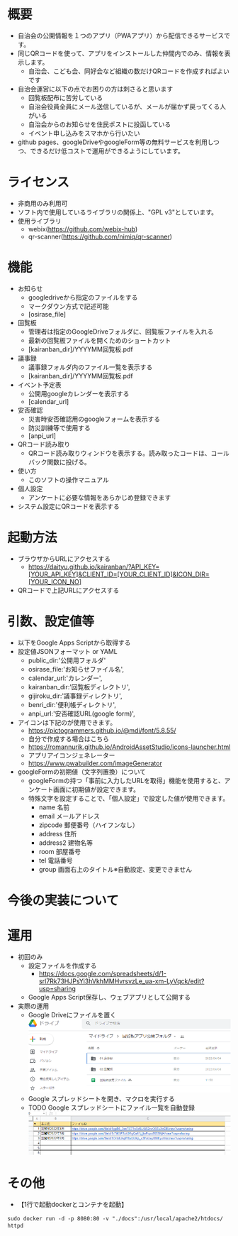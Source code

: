 # 概要
  - 自治会の公開情報を１つのアプリ（PWAアプリ）から配信できるサービスです。
  - 同じQRコードを使って、アプリをインストールした仲間内でのみ、情報を表示します。
    - 自治会、こども会、同好会など組織の数だけQRコードを作成すればよいです
  - 自治会運営に以下の点でお困りの方は刺さると思います
    - 回覧板配布に苦労している
    - 自治会役員全員にメール送信しているが、メールが届かず戻ってくる人がいる
    - 自治会からのお知らせを住民ポストに投函している
    - イベント申し込みをスマホから行いたい
  - github pages、googleDriveやgoogleForm等の無料サービスを利用しつつ、できるだけ低コストで運用ができるようにしています。
# ライセンス
- 非商用のみ利用可
- ソフト内で使用しているライブラリの関係上、"GPL v3"としています。
- 使用ライブラリ
  - webix(https://github.com/webix-hub)
  - qr-scanner(https://github.com/nimiq/qr-scanner)
# 機能
- お知らせ
  - googledriveから指定のファイルをする
  - マークダウン方式で記述可能
  - [osirase_file]
- 回覧板
  - 管理者は指定のGoogleDriveフォルダに、回覧板ファイルを入れる
  - 最新の回覧板ファイルを開くためのショートカット
  - [kairanban_dir]/YYYYMM回覧板.pdf
- 議事録
  - 議事録フォルダ内のファイル一覧を表示する
  - [kairanban_dir]/YYYYMM回覧板.pdf
- イベント予定表
  - 公開用googleカレンダーを表示する
  - [calendar_url]
- 安否確認
  - 災害時安否確認用のgoogleフォームを表示する
  - 防災訓練等で使用する
  - [anpi_url]
- QRコード読み取り
  - QRコード読み取りウィンドウを表示する。読み取ったコードは、コールバック関数に投げる。
- 使い方
  - このソフトの操作マニュアル
- 個人設定
  - アンケートに必要な情報をあらかじめ登録できます
- システム設定にQRコードを表示する
# 起動方法
- ブラウザからURLにアクセスする
  - https://daityu.github.io/kairanban/?API_KEY=[YOUR_API_KEY]&CLIENT_ID=[YOUR_CLIENT_ID]&ICON_DIR=[YOUR_ICON_NO]
- QRコードで上記URLにアクセスする
# 引数、設定値等
- 以下をGoogle Apps Scriptから取得する
- 設定値JSONフォーマット or YAML
  - public_dir:'公開用フォルダ'
  - osirase_file:'お知らせファイル名',
  - calendar_url:'カレンダー',
  - kairanban_dir:'回覧板ディレクトリ',
  - gijiroku_dir:'議事録ディレクトリ',
  - benri_dir:'便利帳ディレクトリ',
  - anpi_url:'安否確認URL(google form)',
- アイコンは下記のが使用できます。
  - https://pictogrammers.github.io/@mdi/font/5.8.55/
  - 自分で作成する場合はこちら
  - https://romannurik.github.io/AndroidAssetStudio/icons-launcher.html
  - アプリアイコンジェネレーター
  - https://www.pwabuilder.com/imageGenerator
- googleFormの初期値（文字列置換）について
  - googleFormの持つ「事前に入力したURLを取得」機能を使用すると、アンケート画面に初期値が設定できます。
  - 特殊文字を設定することで、「個人設定」で設定した値が使用できます。
    - name      名前
    - email     メールアドレス
    - zipcode   郵便番号（ハイフンなし）
    - address   住所
    - address2  建物名等
    - room      部屋番号
    - tel       電話番号
    - group     画面右上のタイトル※自動設定、変更できません
<!-- - カレンダー固有
  - CLIENT_ID:localstrage,町内会単位,googleカレンダーID
  - API_KEY:localstrage,町内会単位,これいるか？？
- カレンダー全体
  - G_CLIENT_ID:CONST,EAC単位,googleカレンダーID
  - G_API_KEY:CONST,EAC単位,これいるか？？ -->
# 今後の実装について
# 運用
  - 初回のみ
    - 設定ファイルを作成する
      - https://docs.google.com/spreadsheets/d/1-srl7Rk73HJPsYi3hVkhMMHvrsvzLe_ua-xm-LyVqck/edit?usp=sharing
    - Google Apps Script保存し、ウェブアプリとして公開する
  - 実際の運用
    - Google Driveにファイルを置く
    ![gd](docs/help/gd.png)
    - Google スプレッドシートを開き、マクロを実行する
    - TODO Google スプレッドシートにファイル一覧を自動登録
    ![sp](docs/help/sp.png)
# その他
- 【1行で起動dockerとコンテナを起動】
```
sudo docker run -d -p 8080:80 -v "./docs":/usr/local/apache2/htdocs/ httpd
```